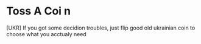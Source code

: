 # Toss A Coi n
[UKR] If you got some decidion troubles, just flip good old ukrainian coin to choose what you acctualy need 
